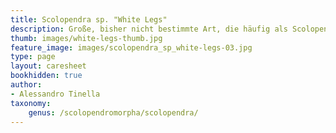```yaml
---
title: Scolopendra sp. "White Legs"
description: Große, bisher nicht bestimmte Art, die häufig als Scolopendra gigantea angeboten wird.
thumb: images/white-legs-thumb.jpg
feature_image: images/scolopendra_sp_white-legs-03.jpg
type: page
layout: caresheet
bookhidden: true
author:
- Alessandro Tinella
taxonomy:
    genus: /scolopendromorpha/scolopendra/
---
```


